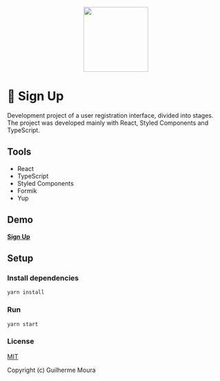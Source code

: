 <p align="center">
  <img
		style="object: contain; height: 150px"
		src="https://raw.githubusercontent.com/glhrmoura/sign-up/main/assets/images/logo.png"
	/>
</p>

# :key: Sign Up

Development project of a user registration interface, divided into stages. The project was developed mainly with React, Styled Components and TypeScript.

## Tools

- React
- TypeScript
- Styled Components
- Formik
- Yup

## Demo

[**Sign Up**](https://gleeful-pothos-bcad92.netlify.app)

## Setup

### Install dependencies

```
yarn install
```

### Run

```
yarn start
```

### License

[MIT](https://github.com/glhrmoura/sign-up/blob/main/LICENSE)

Copyright (c) Guilherme Moura